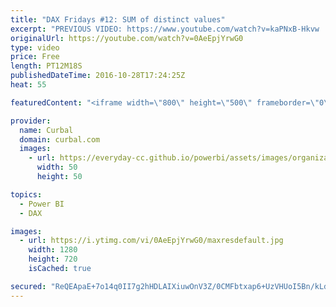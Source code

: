 ```yaml
---
title: "DAX Fridays #12: SUM of distinct values"
excerpt: "PREVIOUS VIDEO: https://www.youtube.com/watch?v=kaPNxB-Hkvw  NEXT VIDEO: -  Have you ever tried to calculate the sum of distinct or unique values in Power BI? Not straight forward right?  A distinct sum is a sum where you specify the values that you want to have included in the totals. W  In this video"
originalUrl: https://youtube.com/watch?v=0AeEpjYrwG0
type: video
price: Free
length: PT12M18S
publishedDateTime: 2016-10-28T17:24:25Z
heat: 55

featuredContent: "<iframe width=\"800\" height=\"500\" frameborder=\"0\" src=\"https://www.youtube.com/embed/0AeEpjYrwG0\" allow=\"accelerometer; autoplay; encrypted-media; gyroscope; picture-in-picture\" allowfullscreen></iframe>"

provider:
  name: Curbal
  domain: curbal.com
  images:
    - url: https://everyday-cc.github.io/powerbi/assets/images/organizations/curbal.com-50x50.jpg
      width: 50
      height: 50

topics:
  - Power BI
  - DAX

images:
  - url: https://i.ytimg.com/vi/0AeEpjYrwG0/maxresdefault.jpg
    width: 1280
    height: 720
    isCached: true

secured: "ReQEApaE+7o14q0II7g2hHDLAIXiuwOnV3Z/0CMFbtxap6+UzVHUoI5Bn/kLdg/XzJAhOKAOFaBwlhKboJ5Vu0iIalF4hlC7+KSXDUt0btCKZ7xFt3vKXa70NtfKUwAhPQFRM/56/QO+MUIi0fQC+3ai7pY1bBKKMoK/0ycFDa8jTetqChjkZJthTP/JR/eevSRQGtEfc7D4S9Tw+PcczjCj24CYXoMM6c4TDRmfpb9rJNyVPK0pcGOmeYHAyoSFYQi3ezaLBVGbJCAcYADnnC/sZVdLLNDHJeFFtkSvTmX9zgo926e4oQmIqX1eM5d8nlZLB+yRjEmcVMwHMXlciwjzQsepZXRV7NPtM8h4fQl8gUVcoamrdJ4W3StzxGMDtUcP8PPQrJgYQJKgediacemIwMmL98fERtc3kuyilRI=;aqoIKJ6dy3CI6T6CJsOBGw=="
---
```


